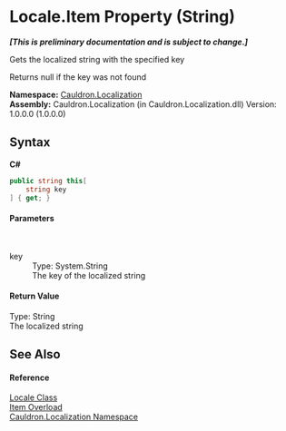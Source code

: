 # Locale.Item Property (String)
 _**\[This is preliminary documentation and is subject to change.\]**_

Gets the localized string with the specified key 

 Returns null if the key was not found

**Namespace:**&nbsp;<a href="N_Cauldron_Localization">Cauldron.Localization</a><br />**Assembly:**&nbsp;Cauldron.Localization (in Cauldron.Localization.dll) Version: 1.0.0.0 (1.0.0.0)

## Syntax

**C#**<br />
``` C#
public string this[
	string key
] { get; }
```


#### Parameters
&nbsp;<dl><dt>key</dt><dd>Type: System.String<br />The key of the localized string</dd></dl>

#### Return Value
Type: String<br />The localized string

## See Also


#### Reference
<a href="T_Cauldron_Localization_Locale">Locale Class</a><br /><a href="Overload_Cauldron_Localization_Locale_Item">Item Overload</a><br /><a href="N_Cauldron_Localization">Cauldron.Localization Namespace</a><br />